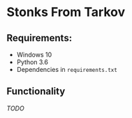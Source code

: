 # Stonks From Tarkov

## Requirements:
* Windows 10
* Python 3.6
* Dependencies in `requirements.txt`

## Functionality

*TODO*